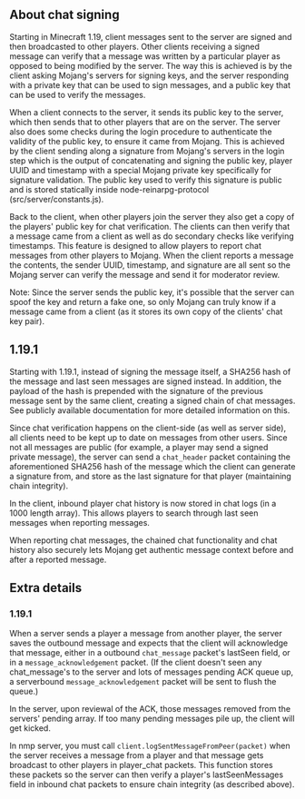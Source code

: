 ## About chat signing

Starting in Minecraft 1.19, client messages sent to the server are signed and then broadcasted to other players.
Other clients receiving a signed message can verify that a message was written by a particular player as opposed
to being modified by the server. The way this is achieved is by the client asking Mojang's servers for signing keys,
and the server responding with a private key that can be used to sign messages, and a public key that can be used to
verify the messages.

When a client connects to the server, it sends its public key to the server, which then sends that to other players
that are on the server. The server also does some checks during the login procedure to authenticate the validity of
the public key, to ensure it came from Mojang. This is achieved by the client sending along a signature from Mojang's
servers in the login step which is the output of concatenating and signing the public key, player UUID and timestamp 
with a special Mojang private key specifically for signature validation. The public key used to verify this 
signature is public and is stored statically inside  node-reinarpg-protocol (src/server/constants.js). 

Back to the client, when other players join the server they also get a copy of the players' public key for chat verification.
The clients can then verify that a message came from a client as well as do secondary checks like verifying timestamps.
This feature is designed to allow players to report chat messages from other players to Mojang. When the client reports a
message the contents, the sender UUID, timestamp, and signature are all sent so the Mojang server can verify the message 
and send it for moderator review.

Note: Since the server sends the public key, it's possible that the server can spoof the key and return a fake one, so
only Mojang can truly know if a message came from a client (as it stores its own copy of the clients' chat key pair).

## 1.19.1

Starting with 1.19.1, instead of signing the message itself, a SHA256 hash of the message and last seen messages are
signed instead. In addition, the payload of the hash is prepended with the signature of the previous message sent by the same client,
creating a signed chain of chat messages. See publicly available documentation for more detailed information on this.

Since chat verification happens on the client-side (as well as server side), all clients need to be kept up to date
on messages from other users. Since not all messages are public (for example, a player may send a signed private message),
the server can send a `chat_header` packet containing the aforementioned SHA256 hash of the message which the client
can generate a signature from, and store as the last signature for that player (maintaining chain integrity).

In the client, inbound player chat history is now stored in chat logs (in a 1000 length array). This allows players
to search through last seen messages when reporting messages.

When reporting chat messages, the chained chat functionality and chat history also securely lets Mojang get 
authentic message context before and after a reported message.

## Extra details

### 1.19.1

When a server sends a player a message from another player, the server saves the outbound message and expects
that the client will acknowledge that message, either in a outbound `chat_message` packet's lastSeen field,
or in a `message_acknowledgement` packet. (If the client doesn't seen any chat_message's to the server and
lots of messages pending ACK queue up, a serverbound `message_acknowledgement` packet will be sent to flush the queue.)

In the server, upon reviewal of the ACK, those messages removed from the servers' pending array. If too many
pending messages pile up, the client will get kicked.

In nmp server, you must call `client.logSentMessageFromPeer(packet)` when the server receives a message from a player and that message gets broadcast to other players in player_chat packets. This function stores these packets so the server can then verify a player's lastSeenMessages field in inbound chat packets to ensure chain integrity (as described above).